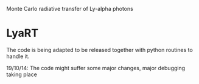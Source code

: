 Monte Carlo radiative transfer of Ly-alpha photons 

LyaRT
=====

The code is being adapted to be released together with python routines to handle it. 


19/10/14:
The code might suffer some major changes, major debugging taking place

